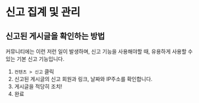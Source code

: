 # 신고 집계 및 관리

## 신고된 게시글을 확인하는 방법

커뮤니티에는 이런 저런 일이 발생하며, 신고 기능을 사용해야할 때, 유용하게 사용할 수 있는 기본 신고 기능입니다.

1. `컨텐츠 > 신고` 클릭
2. 신고된 게시글의 신고 회원과 링크, 날짜와 IP주소를 확인합니다.
3. 게시글을 적당히 조치!
4. 완료

